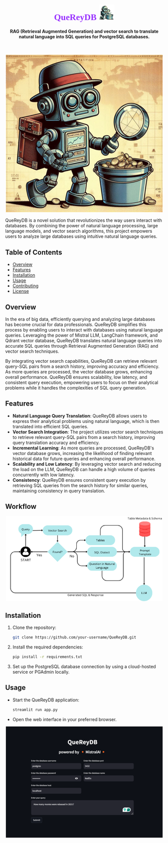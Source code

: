 <h1 align="center" style="font-family: 'Dancing Script', cursive; color: #9933FF;">QueReyDB  <img src="images\logo.png"  width=50 height=50/></h1>

<h4 align="center" >RAG (Retrieval Augmented Generation) and vector search to translate natural language into SQL queries for PostgreSQL databases.</h4><br>

<p align="center">
  <img src="images\cover.png" width=500>
</p>

QueReyDB is a novel solution that revolutionizes the way users interact with databases. By combining the power of natural language processing, large language models, and vector search algorithms, this project empowers users to analyze large databases using intuitive natural language queries.

## Table of Contents

- [Overview](#overview)
- [Features](#features)
- [Installation](#installation)
- [Usage](#usage)
- [Contributing](#contributing)
- [License](#license)

## Overview

In the era of big data, efficiently querying and analyzing large databases has become crucial for data professionals. QueReyDB simplifies this process by enabling users to interact with databases using natural language queries. Leveraging the power of Mistral LLM, LangChain framework, and Qdrant vector database, QueReyDB translates natural language queries into accurate SQL queries through Retrieval Augmented Generation (RAG) and vector search techniques.

By integrating vector search capabilities, QueReyDB can retrieve relevant query-SQL pairs from a search history, improving accuracy and efficiency. As more queries are processed, the vector database grows, enhancing overall performance. QueReyDB ensures scalability, low latency, and consistent query execution, empowering users to focus on their analytical problems while it handles the complexities of SQL query generation.

## Features

- **Natural Language Query Translation**: QueReyDB allows users to express their analytical problems using natural language, which is then translated into efficient SQL queries.
- **Vector Search Integration**: The project utilizes vector search techniques to retrieve relevant query-SQL pairs from a search history, improving query translation accuracy and efficiency.
- **Incremental Learning**: As more queries are processed, QueReyDB's vector database grows, increasing the likelihood of finding relevant historical data for future queries and enhancing overall performance.
- **Scalability and Low Latency**: By leveraging vector search and reducing the load on the LLM, QueReyDB can handle a high volume of queries concurrently with low latency.
- **Consistency**: QueReyDB ensures consistent query execution by retrieving SQL queries from the search history for similar queries, maintaining consistency in query translation.

## Workflow
<p align="center">
  <img src="images\Workflow.png" width=500>
</p>

## Installation

1. Clone the repository:


   ```bash
   git clone https://github.com/your-username/QueReyDB.git
   ```

2. Install the required dependencies:

   ```bash
   pip install -r requirements.txt
   ```

3. Set up the PostgreSQL database connection by using a cloud-hosted service or PGAdmin locally.

## Usage

- Start the QueReyDB application:
   ```bash
   streamlit run app.py
   ```

- Open the web interface in your preferred browser.
<p align="center">
  <img src="images\Untitled.png" width=500>
</p>

   
